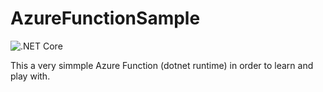 ﻿# AzureFunctionSample

![.NET Core](https://github.com/sebainones/AzureFunctionSample/workflows/.NET%20Core/badge.svg)

This a very simmple Azure Function (dotnet runtime) in order to learn and play with.
